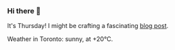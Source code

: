 ### Hi there :wave:

It's Thursday! I might be crafting a fascinating [blog post](https://www.benjaminwuethrich.dev).

Weather in Toronto: sunny, at +20°C.
